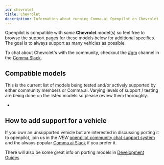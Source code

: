 ```yaml
---
id: chevrolet
title: Chevrolet
description: Information about running Comma.ai Openpilot on Chevrolet vehicles including the  and  others.
---
```

<!-- 
***************************************
DO NOT MODIFY!!!
THIS IS AN AUTOMATICALLY GENERATED FILE
PLEASE USE AIRTABLE.COM DATABASE TO UPDATE
***************************************
-->

Openpilot is compatible with *some* **Chevrolet** model(s) so feel free to browse the support pages for these models below for additional specifics.
The goal is to always support as many vehicles as possible.

To chat about Chevrolet's with the community, checkout the [#gm](slack://channel?id=gm&team=comma) channel in the [Comma Slack](https://slack.comma.ai).
## Compatible models

This is the current list of models being tested and/or actively supported by either community members or Comma.ai.  Varying levels of support / testing are being done on the listed models so please review them thoroughly.

* [](.//.md)

## How to add support for a vehicle

If you own an unsupported vehicle but are interested in discussing porting it to openpilot, join us in the *NEW* [openpilot community chat support system](https://spectrum.chat/openpilot) and the always popular [Comma.ai Slack](https://slack.comma.ai/) if you prefer it.

There will also be some great info on porting models in [Development Guides](../../development/guides/).

